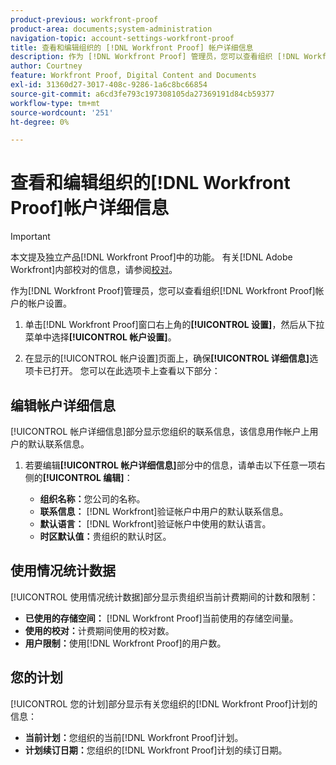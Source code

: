 ```yaml
---
product-previous: workfront-proof
product-area: documents;system-administration
navigation-topic: account-settings-workfront-proof
title: 查看和编辑组织的 [!DNL Workfront Proof] 帐户详细信息
description: 作为 [!DNL Workfront Proof] 管理员，您可以查看组织 [!DNL Workfront Proof] 帐户的帐户设置。
author: Courtney
feature: Workfront Proof, Digital Content and Documents
exl-id: 31360d27-3017-408c-9286-1a6c8bc66854
source-git-commit: a6cd3fe793c197308105da27369191d84cb59377
workflow-type: tm+mt
source-wordcount: '251'
ht-degree: 0%

---
```


# 查看和编辑组织的[!DNL Workfront Proof]帐户详细信息

>[!IMPORTANT]
>
>本文提及独立产品[!DNL Workfront Proof]中的功能。 有关[!DNL Adobe Workfront]内部校对的信息，请参阅[校对](../../../review-and-approve-work/proofing/proofing.md)。

作为[!DNL Workfront Proof]管理员，您可以查看组织[!DNL Workfront Proof]帐户的帐户设置。

1. 单击[!DNL Workfront Proof]窗口右上角的&#x200B;**[!UICONTROL 设置]**，然后从下拉菜单中选择&#x200B;**[!UICONTROL 帐户设置]**。

1. 在显示的[!UICONTROL 帐户设置]页面上，确保&#x200B;**[!UICONTROL 详细信息]**&#x200B;选项卡已打开。
您可以在此选项卡上查看以下部分：

## 编辑帐户详细信息

[!UICONTROL 帐户详细信息]部分显示您组织的联系信息，该信息用作帐户上用户的默认联系信息。

1. 若要编辑&#x200B;**[!UICONTROL 帐户详细信息]**&#x200B;部分中的信息，请单击以下任意一项右侧的&#x200B;**[!UICONTROL 编辑]**：

   * **组织名称：**&#x200B;您公司的名称。
   * **联系信息：** [!DNL Workfront]验证帐户中用户的默认联系信息。
   * **默认语言：** [!DNL Workfront]验证帐户中使用的默认语言。
   * **时区默认值：**&#x200B;贵组织的默认时区。

## 使用情况统计数据

[!UICONTROL 使用情况统计数据]部分显示贵组织当前计费期间的计数和限制：

* **已使用的存储空间：** [!DNL Workfront Proof]当前使用的存储空间量。
* **使用的校对：**&#x200B;计费期间使用的校对数。
* **用户限制：**&#x200B;使用[!DNL Workfront Proof]的用户数。

## 您的计划

[!UICONTROL 您的计划]部分显示有关您组织的[!DNL Workfront Proof]计划的信息：

* **当前计划：**&#x200B;您组织的当前[!DNL Workfront Proof]计划。
* **计划续订日期：**&#x200B;您组织的[!DNL Workfront Proof]计划的续订日期。
